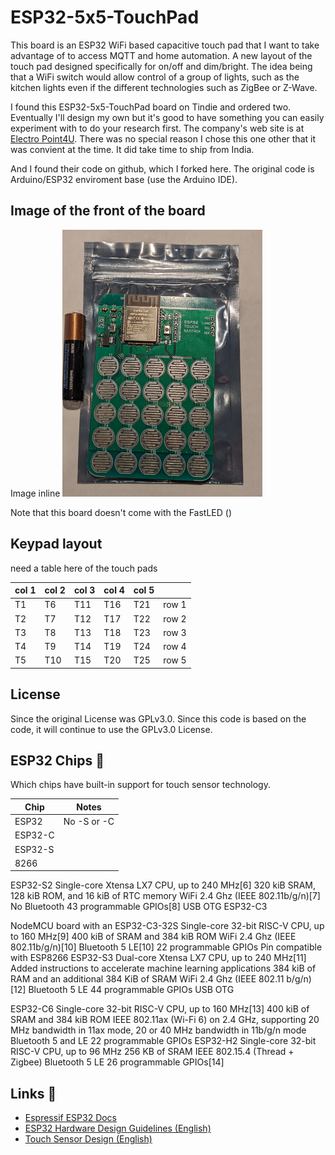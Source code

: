 # ESP32-5x5-TouchPad

This board is an ESP32 WiFi based capacitive touch pad that I want to take advantage of to access MQTT and home automation. A new layout of the touch pad designed specifically for on/off and dim/bright. The idea being that a WiFi switch would allow control of a group of lights, such as the kitchen lights even if the different technologies such as ZigBee or Z-Wave. 

I found this ESP32-5x5-TouchPad board on Tindie and ordered two. Eventually I'll design my own but it's good to have something you can easily experiment with to do your research first. The company's web site is at [Electro Point4U](https://electropoint4u.com/product/esp32-touch-matrix/). There was no special reason I chose this one other that it was convient at the time. It did take time to ship from India.

And I found their code on github, which I forked here. The original code is Arduino/ESP32 enviroment base (use the Arduino IDE).

## Image of the front of the board

Image inline
![ESP32-5x5-board](Docs/ESP32-5x5-board-small.png "Front view of the ESP32 5x5 Touch Pad")

Note that this board doesn't come with the FastLED ()

## Keypad layout

need a table here of the touch pads

| col 1 | col 2 | col 3 | col 4 | col 5|  |
| --- | --- | --- | --- | --- | --- |
| T1 | T6 | T11 | T16 | T21 | row 1 |
| T2 | T7 | T12 | T17 | T22 | row 2 |
| T3 | T8 | T13 | T18 | T23 | row 3 |
| T4 | T9 | T14 | T19 | T24 | row 4 |
| T5 | T10 | T15 | T20 | T25 | row 5 |

## License

Since the original License was GPLv3.0. Since this code is based on the code, it will continue to use the GPLv3.0 License.

## ESP32 Chips :construction:

Which chips have built-in support for touch sensor technology.

| Chip | Notes |
| --- | --- |
| ESP32 | No -S or -C |
| ESP32-C | |
| ESP32-S | |
| 8266 | |

ESP32-S2
Single-core Xtensa LX7 CPU, up to 240 MHz[6]
320 kiB SRAM, 128 kiB ROM, and 16 kiB of RTC memory
WiFi 2.4 Ghz (IEEE 802.11b/g/n)[7]
No Bluetooth
43 programmable GPIOs[8]
USB OTG
ESP32-C3

NodeMCU board with an ESP32-C3-32S
Single-core 32-bit RISC-V CPU, up to 160 MHz[9]
400 kiB of SRAM and 384 kiB ROM
WiFi 2.4 Ghz (IEEE 802.11b/g/n)[10]
Bluetooth 5 LE[10]
22 programmable GPIOs
Pin compatible with ESP8266
ESP32-S3
Dual-core Xtensa LX7 CPU, up to 240 MHz[11]
Added instructions to accelerate machine learning applications
384 kiB of RAM and an additional 384 KiB of SRAM
WiFi 2.4 Ghz (IEEE 802.11 b/g/n)[12]
Bluetooth 5 LE
44 programmable GPIOs
USB OTG

ESP32-C6
Single-core 32-bit RISC-V CPU, up to 160 MHz[13]
400 kiB of SRAM and 384 kiB ROM
IEEE 802.11ax (Wi-Fi 6) on 2.4 GHz, supporting 20 MHz bandwidth in 11ax mode, 20 or 40 MHz bandwidth in 11b/g/n mode
Bluetooth 5 and LE
22 programmable GPIOs
ESP32-H2
Single-core 32-bit RISC-V CPU, up to 96 MHz
256 KB of SRAM
IEEE 802.15.4 (Thread + Zigbee)
Bluetooth 5 LE
26 programmable GPIOs[14]

## Links :circus_tent:

* [Espressif ESP32 Docs](https://www.espressif.com/en/products/socs/esp32)
* [ESP32 Hardware Design Guidelines (English)](https://www.espressif.com/sites/default/files/documentation/esp32_hardware_design_guidelines_en.pdf)
* [Touch Sensor Design (English)](https://github.com/ESP32DE/esp-iot-solution-1/blob/master/documents/touch_pad_solution/touch_sensor_design_en.md)

